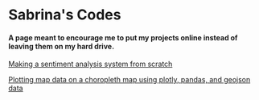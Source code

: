 # Sabrina's Codes

#### A page meant to encourage me to put my projects online instead of leaving them on my hard drive.

[Making a sentiment analysis system from scratch](https://colab.research.google.com/gist/AghastComet/6edaada3c85c685186946c7f8ac8e23d/sentimentanalysisv2.ipynb)

[Plotting map data on a choropleth map using plotly, pandas, and geojson data](https://colab.research.google.com/gist/AghastComet/bdaf46d08bcf2b62bac8d4b337afab2a/plottingwithgeojson.ipynb)

